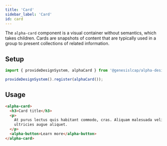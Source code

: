 ```yaml
---
title: 'Card'
sidebar_label: 'Card'
id: card
---
```


The `alpha-card` component is a visual container without semantics, which takes children. Cards are snapshots of content that are typically used in a group to present collections of related information.

## Setup

```ts
import { provideDesignSystem, alphaCard } from '@genesislcap/alpha-design-system';

provideDesignSystem().register(alphaCard());
```

## Usage

```html live
<alpha-card>
  <h3>Card title</h3>
  <p>
    At purus lectus quis habitant commodo, cras. Aliquam malesuada velit a tortor. Felis orci tellus netus risus et
    ultricies augue aliquet.
  </p>
  <alpha-button>Learn more</alpha-button>
</alpha-card>
```
